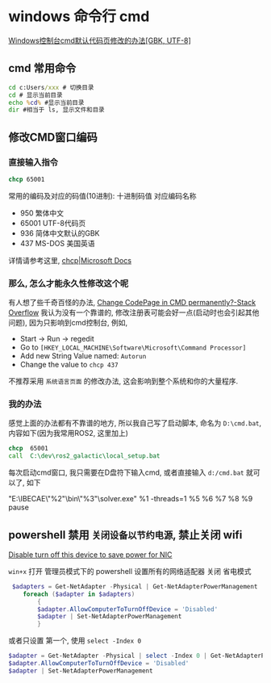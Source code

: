# windows 命令行 cmd

[Windows控制台cmd默认代码页修改的办法[GBK, UTF-8]](https://blog.csdn.net/tanmx219/article/details/123723771)

## cmd 常用命令

```cmd
cd c:Users/xxx # 切换目录
cd # 显示当前目录
echo %cd% #显示当前目录
dir #相当于 ls, 显示文件和目录
```

## 修改CMD窗口编码

### 直接输入指令

```cmd
chcp 65001
```

常用的编码及对应的码值(10进制):
十进制码值    对应编码名称

+ 950    繁体中文
+ 65001    UTF-8代码页
+ 936    简体中文默认的GBK
+ 437    MS-DOS 美国英语

详情请参考这里,
[chcp|Microsoft Docs](https://docs.microsoft.com/zh-cn/windows-server/administration/windows-commands/chcp)

### 那么, 怎么才能永久性修改这个呢

有人想了些千奇百怪的办法,
[Change CodePage in CMD permanently?-Stack Overflow](https://stackoverflow.com/questions/7432545/change-codepage-in-cmd-permanently)
我认为没有一个靠谱的, 修改注册表可能会好一点(启动时也会引起其他问题),
因为只影响到cmd控制台, 例如,

+ Start -> Run -> regedit
+ Go to `[HKEY_LOCAL_MACHINE\Software\Microsoft\Command Processor]`
+ Add new String Value named: `Autorun`
+ Change the value to `chcp 437`

不推荐采用 `系统语言页面` 的修改办法, 这会影响到整个系统和你的大量程序.

### 我的办法

感觉上面的办法都有不靠谱的地方, 所以我自己写了启动脚本, 命名为 `D:\cmd.bat`, 内容如下(因为我常用ROS2, 这里加上)

```bat
chcp  65001
call  C:\dev\ros2_galactic\local_setup.bat
```

每次启动cmd窗口, 我只需要在D盘符下输入cmd, 或者直接输入 `d:/cmd.bat` 就可以了, 如下

"E:\IBECAE\\"%2"\bin\\"%3"\solver.exe" %1 -threads=1 %5 %6 %7 %8 %9
pause

## powershell 禁用 `关闭设备以节约电源`, 禁止关闭 wifi

[Disable turn off this device to save power for NIC](https://stackoverflow.com/questions/46145449/disable-turn-off-this-device-to-save-power-for-nic)

`win+x` 打开 管理员模式下的 powershell
设置所有的网络适配器 关闭 省电模式

```powershell
 $adapters = Get-NetAdapter -Physical | Get-NetAdapterPowerManagement
    foreach ($adapter in $adapters)
        {
        $adapter.AllowComputerToTurnOffDevice = 'Disabled'
        $adapter | Set-NetAdapterPowerManagement
        }
```

或者只设置 第一个, 使用 `select -Index 0`

```powershell
$adapter = Get-NetAdapter -Physical | select -Index 0 | Get-NetAdapterPowerManagement
$adapter.AllowComputerToTurnOffDevice = 'Disabled'
$adapter | Set-NetAdapterPowerManagement
```
